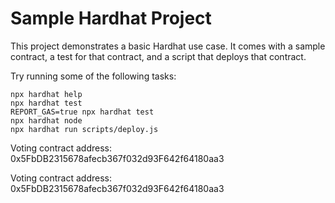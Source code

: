 # Sample Hardhat Project

This project demonstrates a basic Hardhat use case. It comes with a sample contract, a test for that contract, and a script that deploys that contract.

Try running some of the following tasks:

```shell
npx hardhat help
npx hardhat test
REPORT_GAS=true npx hardhat test
npx hardhat node
npx hardhat run scripts/deploy.js
```
Voting contract address: 0x5FbDB2315678afecb367f032d93F642f64180aa3

Voting contract address: 0x5FbDB2315678afecb367f032d93F642f64180aa3